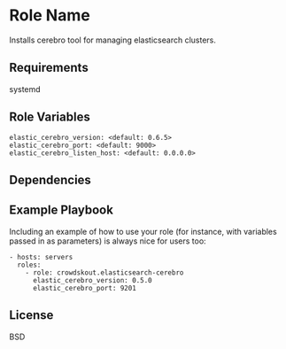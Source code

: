 Role Name
=========

Installs cerebro tool for managing elasticsearch clusters.

Requirements
------------

systemd


Role Variables
--------------

    elastic_cerebro_version: <default: 0.6.5>
    elastic_cerebro_port: <default: 9000>
    elastic_cerebro_listen_host: <default: 0.0.0.0>


Dependencies
------------


Example Playbook
----------------

Including an example of how to use your role (for instance, with variables passed in as parameters) is always nice for users too:

    - hosts: servers
      roles:
        - role: crowdskout.elasticsearch-cerebro
          elastic_cerebro_version: 0.5.0
          elastic_cerebro_port: 9201

License
-------

BSD
